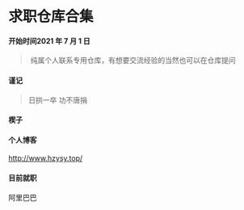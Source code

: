 # 求职仓库合集



#### 开始时间2021 年 7 月 1 日

> ​	纯属个人联系专用仓库，有想要交流经验的当然也可以在仓库提问





#### 谨记

> 日拱一卒 功不唐捐
>



#### 楔子

> 



#### 个人博客

http://www.hzysy.top/

#### 目前就职

阿里巴巴